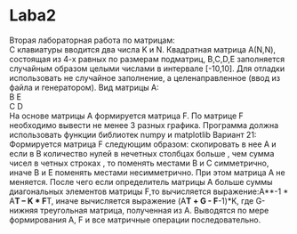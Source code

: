 # Laba2
Вторая лабораторная работа по матрицам:  
С клавиатуры вводится два числа K и N.
Квадратная матрица А(N,N), состоящая из 4-х равных по размерам подматриц, B,C,D,E заполняется случайным образом целыми числами в интервале [-10,10].
Для отладки использовать не случайное заполнение, а целенаправленное (ввод из файла и генератором). Вид матрицы А:  
B E  
C D  
На основе матрицы А формируется матрица  F. По матрице F необходимо вывести не менее 3 разных графика. Программа должна использовать функции библиотек numpy  и matplotlib
Вариант 21:  
Формируется матрица F следующим образом: скопировать в нее А и  если в В количество нулей в нечетных столбцах больше , чем сумма чисел в четных строках , то поменять местами  В и С симметрично, иначе В и Е поменять местами несимметрично.
При этом матрица А не меняется. После чего если определитель матрицы А больше суммы диагональных элементов матрицы F,то вычисляется выражение:A**-1 * A**T – K * F**Т, иначе вычисляется выражение (A**Т + G - F**-1)*K, где G-нижняя треугольная матрица, полученная из А.
Выводятся по мере формирования А, F и все матричные операции последовательно.
